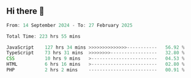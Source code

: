 ## Hi there 👋
<!--START_SECTION:Muni-->

```Javascript
From: 14 September 2024 - To: 27 February 2025

Total Time: 223 hrs 55 mins

JavaScript    127 hrs 34 mins >>>>>>>>>>>>>>-----------   56.92 %
TypeScript    73 hrs 31 mins  >>>>>>>>-----------------   32.80 %
CSS           10 hrs 9 mins   >------------------------   04.53 %
HTML          6 hrs 16 mins   >------------------------   02.80 %
PHP           2 hrs 2 mins    -------------------------   00.91 %
```

<!--END_SECTION:Muni-->
